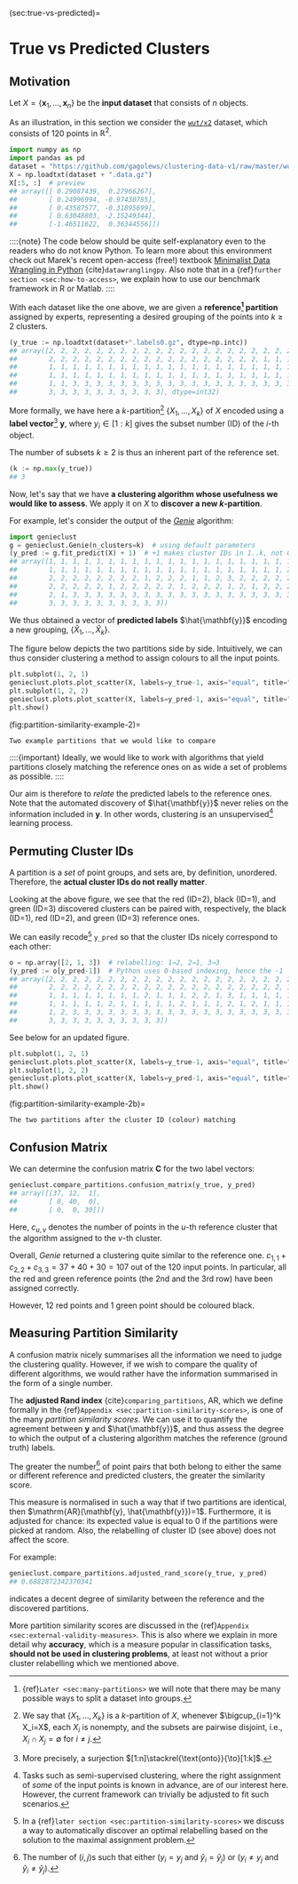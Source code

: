 



(sec:true-vs-predicted)=
# True vs Predicted Clusters


## Motivation

Let $X=\{\mathbf{x}_1, \dots, \mathbf{x}_n\}$ be the **input dataset**
that consists of $n$ objects.

As an illustration, in this section we consider
the [`wut/x2`](https://github.com/gagolews/clustering-data-v1) dataset,
which consists of 120 points in $\mathbb{R}^2$.



```python
import numpy as np
import pandas as pd
dataset = "https://github.com/gagolews/clustering-data-v1/raw/master/wut/x2"
X = np.loadtxt(dataset + ".data.gz")
X[:5, :]  # preview
## array([[ 0.29087439,  0.27966267],
##        [ 0.24996994, -0.97430785],
##        [ 0.43587577, -0.31895699],
##        [ 0.63048803, -2.15249344],
##        [-1.46511622,  0.36344556]])
```

::::{note}
The code below should be quite self-explanatory even to the readers
who do not know Python. To learn more about this environment
check out Marek's recent open-access (free!) textbook
[Minimalist Data Wrangling in Python](https://datawranglingpy.gagolewski.com/)
{cite}`datawranglingpy`.
Also note that in a {ref}`further section <sec:how-to-access>`,
we explain how to use our benchmark framework in R or Matlab.
::::


With each dataset like the one above,
we are given a **reference[^footmanyreference]
partition** assigned by experts, representing
a desired grouping of the points into $k \ge 2$ clusters.

[^footmanyreference]: {ref}`Later <sec:many-partitions>` we will note
    that there may be many possible ways to split a dataset into groups.





```python
(y_true := np.loadtxt(dataset+".labels0.gz", dtype=np.intc))
## array([2, 2, 2, 2, 2, 2, 2, 2, 2, 2, 2, 2, 2, 2, 2, 2, 2, 2, 2, 2, 2, 2,
##        2, 2, 2, 2, 2, 2, 2, 2, 2, 2, 2, 2, 2, 2, 2, 2, 2, 2, 1, 1, 1, 1,
##        1, 1, 1, 1, 1, 1, 1, 1, 1, 1, 1, 1, 1, 1, 1, 1, 1, 1, 1, 1, 1, 1,
##        1, 1, 1, 1, 1, 1, 1, 1, 1, 1, 1, 1, 1, 1, 1, 1, 1, 1, 1, 1, 1, 1,
##        1, 1, 3, 3, 3, 3, 3, 3, 3, 3, 3, 3, 3, 3, 3, 3, 3, 3, 3, 3, 3, 3,
##        3, 3, 3, 3, 3, 3, 3, 3, 3, 3], dtype=int32)
```


More formally, we have here a
$k$-partition[^footpart] $\{X_1,\dots,X_k\}$ of $X$
encoded using a **label vector**[^footsurj] $\mathbf{y}$, where
$y_i\in[1:k]$ gives the subset number (ID) of the $i$-th object.


[^footpart]: We say that $\{X_1,\dots,X_k\}$ is a $k$-partition of $X$,
    whenever $\bigcup_{i=1}^k X_i=X$, each $X_i$ is nonempty,
    and the subsets are pairwise disjoint, i.e., $X_i\cap X_j=\emptyset$
    for $i\neq j$.

[^footsurj]: More precisely, a surjection $[1:n]\stackrel{\text{onto}}{\to}[1:k]$.


The number of subsets $k\ge 2$ is thus an inherent part of the
reference set.



```python
(k := np.max(y_true))
## 3
```



Now, let's say that we have **a clustering algorithm whose usefulness
we would like to assess**. We apply it on $X$ to **discover a new
$k$-partition**.

For example, let's consider the output of the
[*Genie*](https://genieclust.gagolewski.com) algorithm:



```python
import genieclust
g = genieclust.Genie(n_clusters=k)  # using default parameters
(y_pred := g.fit_predict(X) + 1)  # +1 makes cluster IDs in 1..k, not 0..(k-1)
## array([1, 1, 1, 1, 1, 1, 1, 1, 1, 1, 1, 1, 1, 1, 1, 1, 1, 1, 1, 1, 1, 1,
##        1, 1, 1, 1, 1, 1, 1, 1, 1, 1, 1, 1, 1, 1, 1, 1, 1, 1, 1, 1, 2, 1,
##        2, 2, 2, 2, 2, 2, 2, 2, 1, 2, 2, 2, 1, 1, 2, 3, 2, 2, 2, 2, 2, 1,
##        2, 2, 2, 2, 2, 1, 2, 2, 2, 2, 2, 1, 2, 2, 2, 1, 2, 1, 2, 2, 2, 2,
##        2, 1, 3, 3, 3, 3, 3, 3, 3, 3, 3, 3, 3, 3, 3, 3, 3, 3, 3, 3, 3, 3,
##        3, 3, 3, 3, 3, 3, 3, 3, 3, 3])
```

We thus obtained a vector of **predicted labels** $\hat{\mathbf{y}}$
encoding a new grouping, $\{\hat{X}_1,\dots,\hat{X}_k\}$.

The figure below depicts the two partitions side by side.
Intuitively, we can thus consider clustering a method to
assign colours to all the input points.




```python
plt.subplot(1, 2, 1)
genieclust.plots.plot_scatter(X, labels=y_true-1, axis="equal", title="y_true")
plt.subplot(1, 2, 2)
genieclust.plots.plot_scatter(X, labels=y_pred-1, axis="equal", title="y_pred")
plt.show()
```

(fig:partition-similarity-example-2)=
```{figure} true-vs-predicted-figures/partition-similarity-example-2-1.*
Two example partitions that we would like to compare
```

::::{important}
Ideally, we would like to work with algorithms that yield partitions
closely matching the reference ones on as wide a set of problems
as possible.
::::

Our aim is therefore to *relate* the predicted labels to the reference ones.
Note that the automated discovery of $\hat{\mathbf{y}}$
never relies on the information included in $\mathbf{y}$.
In other words, clustering is an unsupervised[^footsemisupervised]
learning process.


[^footsemisupervised]: Tasks such as semi-supervised clustering,
    where the right assignment of *some* of the input points is known in
    advance, are of our interest here. However, the current framework can
    trivially be adjusted to fit such scenarios.




## Permuting Cluster IDs

A partition is a *set* of point groups, and sets are, by definition, unordered.
Therefore, the **actual cluster IDs do not really matter**.

Looking at the above figure, we see that
the red (ID=2), black (ID=1), and green (ID=3) discovered clusters
can be paired with, respectively,
the black (ID=1), red (ID=2), and green (ID=3) reference ones.

We can easily recode[^footmanualrelabel] `y_pred`
so that the cluster IDs nicely correspond to each other:




```python
o = np.array([2, 1, 3])  # relabelling: 1→2, 2→1, 3→3
(y_pred := o[y_pred-1])  # Python uses 0-based indexing, hence the -1
## array([2, 2, 2, 2, 2, 2, 2, 2, 2, 2, 2, 2, 2, 2, 2, 2, 2, 2, 2, 2, 2, 2,
##        2, 2, 2, 2, 2, 2, 2, 2, 2, 2, 2, 2, 2, 2, 2, 2, 2, 2, 2, 2, 1, 2,
##        1, 1, 1, 1, 1, 1, 1, 1, 2, 1, 1, 1, 2, 2, 1, 3, 1, 1, 1, 1, 1, 2,
##        1, 1, 1, 1, 1, 2, 1, 1, 1, 1, 1, 2, 1, 1, 1, 2, 1, 2, 1, 1, 1, 1,
##        1, 2, 3, 3, 3, 3, 3, 3, 3, 3, 3, 3, 3, 3, 3, 3, 3, 3, 3, 3, 3, 3,
##        3, 3, 3, 3, 3, 3, 3, 3, 3, 3])
```

See below for an updated figure.




```python
plt.subplot(1, 2, 1)
genieclust.plots.plot_scatter(X, labels=y_true-1, axis="equal", title="y_true")
plt.subplot(1, 2, 2)
genieclust.plots.plot_scatter(X, labels=y_pred-1, axis="equal", title="y_pred")
plt.show()
```

(fig:partition-similarity-example-2b)=
```{figure} true-vs-predicted-figures/partition-similarity-example-2b-3.*
The two partitions after the cluster ID (colour) matching
```


[^footmanualrelabel]: In a
    {ref}`later section <sec:partition-similarity-scores>` we discuss a way
    to automatically discover an optimal relabelling based on the solution
    to the maximal assignment problem.



## Confusion Matrix

We can determine the confusion matrix $\mathbf{C}$ for the two label vectors:



```python
genieclust.compare_partitions.confusion_matrix(y_true, y_pred)
## array([[37, 12,  1],
##        [ 0, 40,  0],
##        [ 0,  0, 30]])
```

Here, $c_{u, v}$ denotes the number of points in the $u$-th reference cluster
that the algorithm assigned to the $v$-th cluster.

Overall, *Genie* returned a clustering quite similar to the reference one.
$c_{1,1}+c_{2, 2}+c_{3,3}=37+40+30=107$ out of the $120$ input points.
In particular, all the red and green reference points (the 2nd and the 3rd row)
have been assigned correctly.

However, $12$ red points and $1$ green point should be coloured black.


## Measuring Partition Similarity

A confusion matrix nicely summarises all the information we need to
judge the clustering quality. However,
if we wish to compare the quality of different algorithms,
we would rather have the information summarised in the form of a single number.

The **adjusted Rand index** {cite}`comparing_partitions`, $\mathrm{AR}$, which
we define formally in the {ref}`Appendix <sec:partition-similarity-scores>`,
is one of the many *partition similarity scores*.
We can use it to quantify the agreement between $\mathbf{y}$ and
$\hat{\mathbf{y}}$, and thus assess the degree to which the output of
a clustering algorithm matches the reference (ground truth) labels.

The greater the number[^footar] of point pairs that both belong to either
the same or different reference and predicted clusters, the greater
the similarity score.

[^footar]: The number of $(i,j)$s such that either
    ($y_i=y_j$ and $\hat{y}_i=\hat{y}_j$) or
    ($y_i\neq y_j$ and $\hat{y}_i\neq \hat{y}_j$).

This measure is normalised in such a way that if two partitions are identical,
then $\mathrm{AR}(\mathbf{y}, \hat{\mathbf{y}})=1$. Furthermore, it is adjusted
for chance: its expected value is equal to $0$ if the partitions were picked
at random. Also, the relabelling of cluster ID (see above) does not affect
the score.




For example:



```python
genieclust.compare_partitions.adjusted_rand_score(y_true, y_pred)
## 0.6882872342370341
```

indicates a decent degree of similarity between the reference
and the discovered partitions.





More partition similarity scores are discussed
in the {ref}`Appendix <sec:external-validity-measures>`.
This is also where we explain in more detail why **accuracy**,
which is a measure popular in classification tasks,
**should not be used in clustering problems**,
at least not without a prior cluster relabelling which we mentioned above.
